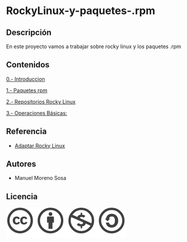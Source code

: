 # RockyLinux-y-paquetes-.rpm

## Descripción
En este proyecto vamos a trabajar sobre rocky linux y los paquetes .rpm

## Contenidos
 [0.- Introduccion](Contenidos/modulo0.md)
 
 [1.- Paquetes rpm](Contenidos/modulo1.md)
 
 [2.- Repositorios Rocky Linux](Contenidos/modulo2.md)
 
 [3.- Operaciones Básicas:](Contenidos/modulo3.md)

## Referencia

- [Adaptar Rocky Linux](https://tecn-ara.blogspot.com/p/adaptar-rocky-linux.html)

## Autores

- Manuel Moreno Sosa

## Licencia

![image](Contenidos/licencia.png)
